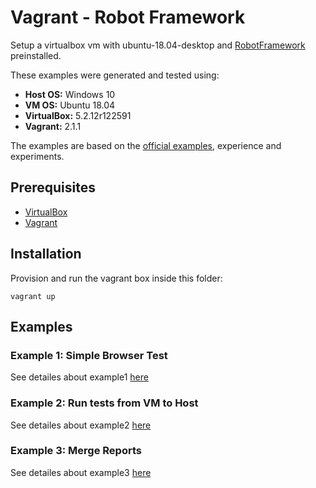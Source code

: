 # Vagrant - Robot Framework

Setup a virtualbox vm with ubuntu-18.04-desktop and [RobotFramework](http://robotframework.org/) preinstalled.

These examples were generated and tested using:
* **Host OS:** Windows 10
* **VM OS:** Ubuntu 18.04
* **VirtualBox:** 5.2.12r122591
* **Vagrant:** 2.1.1

The examples are based on the [official examples](http://robotframework.org/#examples), experience and experiments.

## Prerequisites
* [VirtualBox](https://www.virtualbox.org/)
* [Vagrant](https://www.vagrantup.com/)

## Installation
Provision and run the vagrant box inside this folder:

```
vagrant up
```

## Examples

### Example 1: Simple Browser Test
See detailes about example1 [here](examples/example1/example1.md)

### Example 2: Run tests from VM to Host
See detailes about example2 [here](examples/example2/example2.md)

### Example 3: Merge Reports
See detailes about example3 [here](examples/example3/example3.md)
